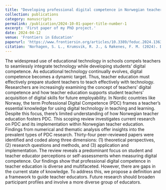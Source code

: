 ```yaml
---
title: "Developing professional digital competence in Norwegian teacher education: A scoping review"
collection: publications
category: manuscripts
permalink: /publication/2024-10-01-paper-title-number-1
excerpt: 'First paper of my PhD project.'
date: 2024-04-12
venue: 'Frontiers in Education'
paperurl: 'https://www.frontiersin.org/articles/10.3389/feduc.2024.1363529/pdf'
citation: 'Norhagen, S. L., Krumsvik, R. J., & Røkenes, F. M. (2024). Developing professional digital competence in Norwegian teacher education: a scoping review. Frontiers in Education, 9, 2.'
---
```


The widespread use of educational technology in schools compels teachers to seamlessly integrate technology while developing students’ digital competence. As educational technology continually evolves, digital competence becomes a dynamic target. Thus, teacher education must effectively prepare student teachers to teach effectively with technology. Researchers are increasingly examining the concept of teachers’ digital competence and how teacher education supports student teachers’ acquisition of digital skills for future employability. In Nordic countries like Norway, the term Professional Digital Competence (PDC) frames a teacher’s essential knowledge for using digital technology in teaching and learning. Despite this focus, there’s limited understanding of how Norwegian teacher education fosters PDC. This scoping review investigates current research on PDC and its implementation within Norwegian teacher education. Findings from numerical and thematic analysis offer insights into the prevalent types of PDC research. Thirty-four peer-reviewed papers were identified and coded along three dimensions: (1) theoretical perspectives, (2) research questions and methods, and (3) application and implementation. The review reveals a predominant focus on student and teacher educator perceptions or self-assessments when measuring digital competence. Our findings show that professional digital competence in teacher education is diverse and multifaceted. However, there are gaps in the current state of knowledge. To address this, we propose a definition and a framework to guide teacher educators. Future research should broaden participant profiles and involve a more diverse group of educators.
